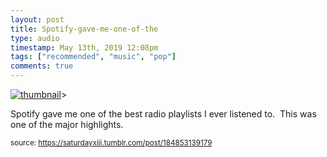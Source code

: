 ```yaml
---
layout: post
title: Spotify-gave-me-one-of-the
type: audio
timestamp: May 13th, 2019 12:08pm
tags: ["recommended", "music", "pop"]
comments: true
---
```

[![thumbnail](http://i3.ytimg.com/vi/7LvayVk_7GU/hqdefault.jpg)](https://www.youtube.com/watch?v=7LvayVk_7GU)>
    
Spotify gave me one of the best radio playlists I ever listened to.  This was one of the major highlights.
 
  
<small>source: https://saturdayxiii.tumblr.com/post/184853139179</small>